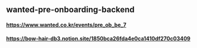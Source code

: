 ## wanted-pre-onboarding-backend

#### https://www.wanted.co.kr/events/pre_ob_be_7
#### https://bow-hair-db3.notion.site/1850bca26fda4e0ca1410df270c03409
